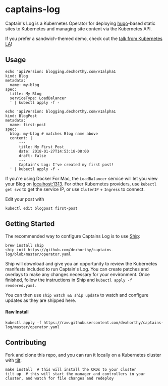 # captains-log

Captain's Log is a Kubernetes Operator for deploying [hugo](https://gohugo.io)-based static sites to Kubernetes and managing site content via the Kubernetes API.

If you prefer a sandwich-themed demo, check out the [talk from Kubernetes LA](https://youtu.be/fWUd31TIEfY?t=1656)!

## Usage


```shell
echo 'apiVersion: blogging.dexhorthy.com/v1alpha1
kind: Blog
metadata:
  name: my-blog
spec:
  title: My Blog
  serviceType: LoadBalancer
  ' | kubectl apply -f -
```

```shell
echo 'apiVersion: blogging.dexhorthy.com/v1alpha1
kind: BlogPost
metadata:
  name: first-post
spec:
  blog: my-blog # matches Blog name above
  content: |
      ---
      title: My First Post
      date: 2018-01-27T14:53:18-08:00
      draft: false
      ---
      Captain's Log: I've created my first post!
  ' | kubectl apply -f -
```

If you're using Docker For Mac, the `LoadBalancer` service will let you view your Blog on [localhost:1313](http://localhost:1313). For other Kubernetes providers, use `kubectl get svc` to get the service IP, or use `CluterIP` + `Ingress` to connect.

Edit your post with

```shell
kubectl edit blogpost first-post
```

## Getting Started

The recommended way to configure Captains Log is to use [Ship](https://github.com/replicatedhq/ship):

```shell
brew install ship
ship init https://github.com/dexhorthy/captains-log/blob/master/operator.yaml
```

Ship will download and give you an opportunity to review the Kubernetes manifests included to run Captain's Log. You can create patches and overlays to make any changes necessary for your environment. Once finished, follow the instructions in Ship and `kubectl apply -f rendered.yaml`.

You can then use `ship watch && ship update` to watch and configure updates as they are shipped here.

#### Raw Install

```
kubectl apply -f https://raw.githubusercontent.com/dexhorthy/captains-log/master/operator.yaml
```

## Contributing

Fork and clone this repo, and you can run it locally on a Kubernetes cluster with [tilt](https://github.com/windmilleng/tilt):

```shell
make install  # this will install the CRDs to your cluster
tilt up  # this will start the manager and controllers in your cluster, and watch for file changes and redeploy
```

